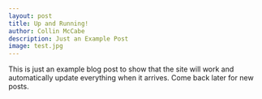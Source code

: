 ```yaml
---
layout: post
title: Up and Running!
author: Collin McCabe
description: Just an Example Post
image: test.jpg
---
```


This is just an example blog post to show that the site will work and automatically update everything when it arrives. Come back later for new posts.
